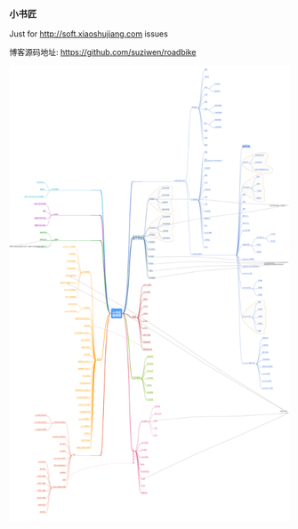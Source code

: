 ### 小书匠

Just for http://soft.xiaoshujiang.com issues

博客源码地址: https://github.com/suziwen/roadbike

[![小书匠思维脑图](xsj.svg)](http://soft.xiaoshujiang.com/blog/mindmap/extense#e7bbbce59088e7a4bae4be8b_12)
